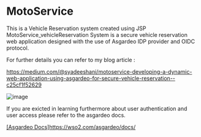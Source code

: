 # MotoService
This is a Vehicle Reservation system created using JSP
MotoService_vehicleReservation System is a secure vehicle reservation web application designed with the use of Asgardeo IDP provider and OIDC protocol. 

For further details you can refer to my blog article :

https://medium.com/@syadeeshani/motoservice-developing-a-dynamic-web-application-using-asgardeo-for-secure-vehicle-reservation-️-c25cf1f52629

![image](https://github.com/Yadee9910/MotoService/assets/88592731/5dd04ab5-d999-41e3-8f72-649c714cdfbb)

If you are exicted in learning furthermore about user authentication and user access please refer to the asgardeo docs.

[[Asgardeo Docs]](https://wso2.com/asgardeo/docs/)https://wso2.com/asgardeo/docs/


